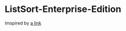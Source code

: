 ListSort-Enterprise-Edition
===========================
Imspired by [a link](http://codegolf.stackexchange.com/a/16296)
